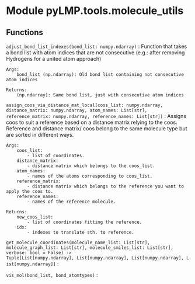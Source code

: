 Module pyLMP.tools.molecule_utils
=================================

Functions
---------

    
`adjust_bond_list_indexes(bond_list: numpy.ndarray)`
:   Function that takes a bond list with atom indices that are not consecutive (e.g.: after removing Hydrogens for a united atom approach)
    
    Args:
        bond_list (np.ndarray): Old bond list containing not consecutive atom indices
    
    Returns:
        (np.ndarray): Same bond list, just with consecutive atom indices

    
`assign_coos_via_distance_mat_local(coos_list: numpy.ndarray, distance_matrix: numpy.ndarray, atom_names: List[str], reference_matrix: numpy.ndarray, reference_names: List[str])`
:   Assigns coos to suit a reference based on a distance matrix relying to the coos.
    Reference and distance matrix/ coos belong to the same molecule type but are sorted in
    different ways.
    
    Args:
        coos_list: 
            - list of coordinates.
        distance_matrix:
            - distance matrix which belongs to the coos_list.
        atom_names:
            - names of the atoms corresponding to coos_list.
        reference_matrix:
            - distance matrix which belongs to the reference you want to apply the coos to.
        reference_names:
            - names of the reference molecule.
            
    Returns:
        new_coos_list:
            - list of coordinates fitting the reference.
        idx:
            - indexes to translate sth. to reference.

    
`get_molecule_coordinates(molecule_name_list: List[str], molecule_graph_list: List[str], molecule_smiles_list: List[str], verbose: bool = False) ‑> Tuple[List[numpy.ndarray], List[numpy.ndarray], List[numpy.ndarray], List[numpy.ndarray]]`
:   

    
`vis_mol(bond_list, bond_atomtypes)`
: